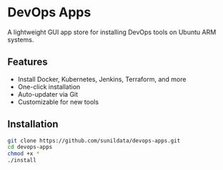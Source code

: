 # DevOps Apps

A lightweight GUI app store for installing DevOps tools on Ubuntu ARM systems.

## Features

- Install Docker, Kubernetes, Jenkins, Terraform, and more
- One-click installation
- Auto-updater via Git
- Customizable for new tools

## Installation

```bash
git clone https://github.com/sunildata/devops-apps.git 
cd devops-apps
chmod +x *
./install
